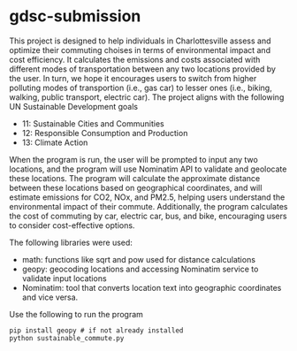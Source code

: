 # gdsc-submission
This project is designed to help individuals in Charlottesville assess and optimize their commuting choises in terms of environmental impact and cost efficiency. It calculates the emissions and costs associated with different modes of transportation between any two locations provided by the user. In turn, we hope it encourages users to switch from higher polluting modes of transportion (i.e., gas car) to lesser ones (i.e., biking, walking, public transport, electric car). The project aligns with the following UN Sustainable Development goals
* 11: Sustainable Cities and Communities
* 12: Responsible Consumption and Production
* 13: Climate Action

When the program is run, the user will be prompted to input any two locations, and the program will use Nominatim API to validate and geolocate these locations. The program will calculate the approximate distance between these locations based on geographical coordinates, and will estimate emissions for CO2, NOx, and PM2.5, helping users understand the environmental impact of their commute. Additionally, the program calculates the cost of commuting by car, electric car, bus, and bike, encouraging users to consider cost-effective options.

The following libraries were used:
* math: functions like sqrt and pow used for distance calculations
* geopy: geocoding locations and accessing Nominatim service to validate input locations
* Nominatim: tool that converts location text into geographic coordinates and vice versa.

Use the following to run the program
```
pip install geopy # if not already installed
python sustainable_commute.py
```
